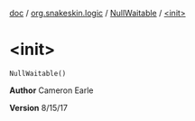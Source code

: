 [doc](../../index.md) / [org.snakeskin.logic](../index.md) / [NullWaitable](index.md) / [&lt;init&gt;](./-init-.md)

# &lt;init&gt;

`NullWaitable()`

**Author**
Cameron Earle

**Version**
8/15/17

